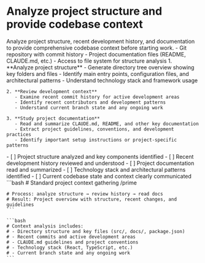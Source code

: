 # Analyze project structure and provide codebase context

<instructions>
  <context>
    Analyze project structure, recent development history, and documentation to provide comprehensive codebase context before starting work.
  </context>

  <requirements>
    - Git repository with commit history
    - Project documentation files (README, CLAUDE.md, etc.)
    - Access to file system for structure analysis
  </requirements>

  <execution>
    1. **Analyze project structure**
       - Generate directory tree overview showing key folders and files
       - Identify main entry points, configuration files, and architectural patterns
       - Understand technology stack and framework usage

    2. **Review development context**
       - Examine recent commit history for active development areas
       - Identify recent contributors and development patterns
       - Understand current branch state and any ongoing work

    3. **Study project documentation**
       - Read and summarize CLAUDE.md, README, and other key documentation
       - Extract project guidelines, conventions, and development practices
       - Identify important setup instructions or project-specific patterns
  </execution>

  <validation>
    - [ ] Project structure analyzed and key components identified
    - [ ] Recent development history reviewed and understood
    - [ ] Project documentation read and summarized
    - [ ] Technology stack and architectural patterns identified
    - [ ] Current codebase state and context clearly communicated
  </validation>

  <examples>
    ```bash
    # Standard project context gathering
    /prime

    # Process: analyze structure → review history → read docs
    # Result: Project overview with structure, recent changes, and guidelines
    ```

    ```bash
    # Context analysis includes:
    # - Directory structure and key files (src/, docs/, package.json)
    # - Recent commits and active development areas
    # - CLAUDE.md guidelines and project conventions
    # - Technology stack (React, TypeScript, etc.)
    # - Current branch state and any ongoing work
    ```
  </examples>
</instructions>
